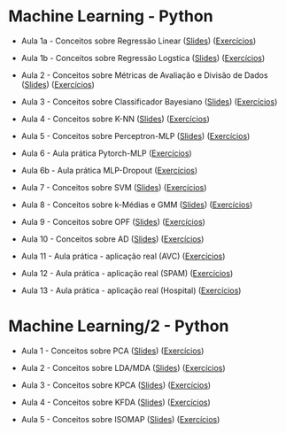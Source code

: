 # Machine Learning - Python

* Aula 1a - Conceitos sobre Regressão Linear ([Slides](https://github.com/ai2-education-fiep-turma-4/04-machine-learning/blob/master/slides/aula1/linear_regression.pdf)) ([Exercícios](https://github.com/ai2-education-fiep-turma-4/04-machine-learning/tree/master/exercicios/aula1/LinearRegression.ipynb)) 

* Aula 1b - Conceitos sobre Regressão Logstica ([Slides](https://github.com/ai2-education-fiep-turma-4/04-machine-learning/blob/master/slides/aula1/logistic_regression.pdf)) ([Exercícios](https://github.com/ai2-education-fiep-turma-4/04-machine-learning/tree/master/exercicios/aula1/LogisticRegression.ipynb)) 


* Aula 2 - Conceitos sobre Métricas de Avaliação e Divisão de Dados ([Slides](https://github.com/ai2-education-fiep-turma-4/04-machine-learning/blob/master/slides/aula2/metrics_datasplit.pdf)) ([Exercícios](https://github.com/ai2-education-fiep-turma-4/04-machine-learning/tree/master/exercicios/aula2/Cross-Validation.ipynb)) 

* Aula 3 - Conceitos sobre Classificador Bayesiano ([Slides](https://github.com/ai2-education-fiep-turma-4/04-machine-learning/blob/master/slides/aula3/classificador_bayesiano.pdf)) ([Exercícios](https://github.com/ai2-education-fiep-turma-4/04-machine-learning/tree/master/exercicios/aula3/NaiveBayes.ipynb))

* Aula 4 - Conceitos sobre K-NN ([Slides](https://github.com/ai2-education-fiep-turma-4/04-machine-learning/blob/master/slides/aula4/k-nn.pdf)) ([Exercícios](https://github.com/ai2-education-fiep-turma-4/04-machine-learning/tree/master/exercicios/aula4/K-NN.ipynb))

* Aula 5 - Conceitos sobre Perceptron-MLP ([Slides](https://github.com/ai2-education-fiep-turma-4/04-machine-learning/blob/master/slides/aula5/perceptron_mlp.pdf)) ([Exercícios](https://github.com/ai2-education-fiep-turma-4/04-machine-learning/tree/master/exercicios/aula5/Perceptron.ipynb))


* Aula 6 - Aula prática Pytorch-MLP ([Exercícios](https://github.com/ai2-education-fiep-turma-4/04-machine-learning/tree/master/exercicios/aula6))

* Aula 6b - Aula prática MLP-Dropout ([Exercícios](https://github.com/ai2-education-fiep-turma-4/04-machine-learning/tree/master/exercicios/aula6b))

* Aula 7 - Conceitos sobre SVM ([Slides](https://github.com/ai2-education-fiep-turma-4/04-machine-learning/blob/master/slides/aula7/svm.pdf)) ([Exercícios](https://github.com/ai2-education-fiep-turma-4/04-machine-learning/tree/master/exercicios/aula7/SVM.ipynb))

* Aula 8 - Conceitos sobre k-Médias e GMM ([Slides](https://github.com/ai2-education-fiep-turma-4/04-machine-learning/blob/master/slides/aula8)) ([Exercícios](https://github.com/ai2-education-fiep-turma-4/04-machine-learning/tree/master/exercicios/aula8/kmeans_gmm.ipynb))

* Aula 9 - Conceitos sobre OPF ([Slides](https://github.com/ai2-education-fiep-turma-4/04-machine-learning/blob/master/slides/aula9/opf.pdf)) ([Exercícios](https://github.com/ai2-education-fiep-turma-4/04-machine-learning/tree/master/exercicios/aula9/OPF.ipynb))

* Aula 10 - Conceitos sobre AD ([Slides](https://github.com/ai2-education-fiep-turma-4/04-machine-learning/blob/master/slides/aula10/ad.pdf)) ([Exercícios](https://github.com/ai2-education-fiep-turma-4/04-machine-learning/tree/master/exercicios/aula10))

* Aula 11 - Aula prática - aplicação real (AVC) ([Exercícios](https://github.com/ai2-education-fiep-turma-4/04-machine-learning/tree/master/exercicios/aula11))

* Aula 12 - Aula prática - aplicação real (SPAM) ([Exercícios](https://github.com/ai2-education-fiep-turma-4/04-machine-learning/tree/master/exercicios/aula12))

* Aula 13 - Aula prática - aplicação real (Hospital) ([Exercícios](https://github.com/ai2-education-fiep-turma-4/04-machine-learning/tree/master/exercicios/aula13))


# Machine Learning/2 - Python

* Aula 1 - Conceitos sobre PCA ([Slides](https://github.com/ai2-education-fiep-turma-4/04-machine-learning/blob/master/ml-2/slides/aula1/pca.pdf)) ([Exercícios](https://github.com/ai2-education-fiep-turma-4/04-machine-learning/tree/master/ml-2/exercicios/aula1_PCA/PCA.ipynb)) 

* Aula 2 - Conceitos sobre LDA/MDA ([Slides](https://github.com/ai2-education-fiep-turma-4/04-machine-learning/blob/master/ml-2/slides/aula2/lda.pdf)) ([Exercícios](https://github.com/ai2-education-fiep-turma-4/04-machine-learning/tree/master/ml-2/exercicios/aula2_LDA/LDA.ipynb)) 

* Aula 3 - Conceitos sobre KPCA ([Slides](https://github.com/ai2-education-fiep-turma-4/04-machine-learning/blob/master/ml-2/slides/aula3/kpca.pdf)) ([Exercícios](https://github.com/ai2-education-fiep-turma-4/04-machine-learning/tree/master/ml-2/exercicios/aula3_kernelPCA/kernelPCA.ipynb)) 

* Aula 4 - Conceitos sobre KFDA ([Slides](https://github.com/ai2-education-fiep-turma-4/04-machine-learning/blob/master/ml-2/slides/aula4/kfda.pdf)) ([Exercícios](https://github.com/ai2-education-fiep-turma-4/04-machine-learning/tree/master/ml-2/exercicios/aula4_KFDA/KFDA.ipynb)) 

* Aula 5 - Conceitos sobre ISOMAP ([Slides](https://github.com/ai2-education-fiep-turma-4/04-machine-learning/blob/master/ml-2/slides/aula5/isomap.pdf)) ([Exercícios](https://github.com/ai2-education-fiep-turma-4/04-machine-learning/tree/master/ml-2/exercicios/Aula5_ISOMAP/Aula5_isomap.ipynb)) 

